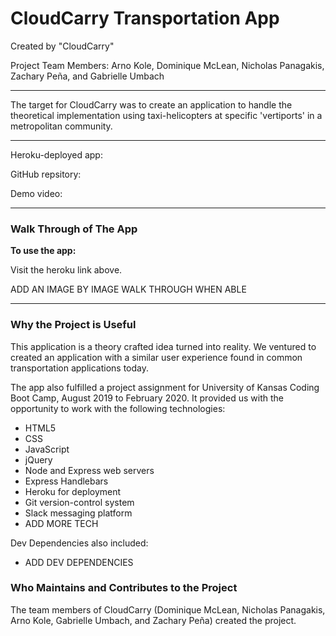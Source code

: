 # CloudCarry Transportation App
Created by "CloudCarry"

Project Team Members: 
Arno Kole, Dominique McLean, Nicholas Panagakis, Zachary Peña, and Gabrielle Umbach
____________
The target for CloudCarry was to create an application to handle the theoretical implementation using taxi-helicopters at specific 'vertiports' in a metropolitan community.

_ _ _ _
Heroku-deployed app:

GitHub repsitory:

Demo video:
_ _ _ _

### Walk Through of The App ###
<strong>To use the app:</strong>

Visit the heroku link above.

ADD AN IMAGE BY IMAGE WALK THROUGH WHEN ABLE




-------------------------------
### Why the Project is Useful ###
This application is a theory crafted idea turned into reality. We ventured to created an application with a similar user experience found in common transportation applications today.


The app also fulfilled a project assignment for University of Kansas Coding Boot Camp, August 2019 to February 2020. It provided us with the opportunity to work with the following technologies:
* HTML5
* CSS
* JavaScript
* jQuery
* Node and Express web servers
* Express Handlebars
* Heroku for deployment
* Git version-control system
* Slack messaging platform
* ADD MORE TECH

Dev Dependencies also included:
* ADD DEV DEPENDENCIES

### Who Maintains and Contributes to the Project ###

The team members of CloudCarry (Dominique McLean, Nicholas Panagakis, Arno Kole, Gabrielle Umbach, and Zachary Peña) created the project.
